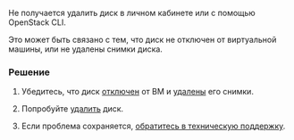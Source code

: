 Не получается удалить диск в личном кабинете или с помощью OpenStack CLI.

Это может быть связано с тем, что диск не отключен от виртуальной машины, или не удалены снимки диска. 

### Решение

1. Убедитесь, что диск [отключен](../../service-management/volumes#otklyuchenie_diska_ot_vm) от ВМ и [удалены](../../service-management/volumes#snimki_diska) его снимки. 

1. Попробуйте [удалить](../../service-management/volumes#udalenie_diska) диск.

1. Если проблема сохраняется, [обратитесь в техническую поддержку](/ru/contacts).